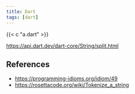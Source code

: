 ```yaml
---
title: Dart
tags: [dart]
---
```


{{< c "a.dart" >}}

<https://api.dart.dev/dart-core/String/split.html>

## References

- <https://programming-idioms.org/idiom/49>
- <https://rosettacode.org/wiki/Tokenize_a_string>
